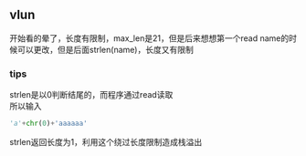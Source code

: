 ## vlun

开始看的晕了，长度有限制，max_len是21，但是后来想想第一个read name的时候可以更改，但是后面strlen(name)，长度又有限制<br>

### tips
strlen是以0判断结尾的，而程序通过read读取<br>
所以输入
```Python
'a'+chr(0)+'aaaaaa'
```
strlen返回长度为1，利用这个绕过长度限制造成栈溢出
